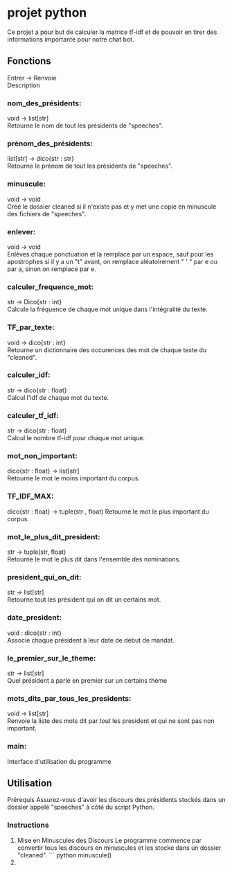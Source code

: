 # projet python
Ce projet a pour but de calculer la matrice tf-idf et de pouvoir en tirer des informations importante pour notre chat bot.
## Fonctions
Entrer -> Renvoie  
Description

### nom_des_présidents:
void -> list[str]  
Retourne le nom de tout les présidents de "speeches".

### prénom_des_présidents:
list[str] -> dico{str : str}  
Retourne le prénom de tout les présidents de "speeches".

### minuscule:
void -> void  
Créé le dossier cleaned si il n'existe pas et y met une copie en minuscule des fichiers de "speeches".

### enlever:
void -> void  
Enlèves chaque ponctuation et la remplace par un espace, sauf pour les apostrophes si il y a un "t" avant, on remplace aléatoirement " ' " par e ou par a, sinon on remplace par e.

### calculer_frequence_mot:
str -> Dico{str : int}  
Calcule la fréquence de chaque mot unique dans l'intégralité du texte.

### TF_par_texte:
void -> dico{str : int}  
Retourne un dictionnaire des occurences des mot de chaque texte du "cleaned".

### calculer_idf:
str -> dico{str : float}  
Calcul l'idf de chaque mot du texte.

### calculer_tf_idf:
str -> dico{str : float}  
Calcul le nombre tf-idf pour chaque mot unique.

### mot_non_important:
dico{str : float} -> list[str]  
Retourne le mot le moins important du corpus.

### TF_IDF_MAX:  
dico{str : float} -> tuple(str , float)
Retourne le mot le plus important du corpus.

### mot_le_plus_dit_president:
str -> tuple(str, float)  
Retourne le mot le plus dit dans l'ensemble des nominations.

### president_qui_on_dit:
str -> list[str]  
Retourne tout les président qui on dit un certains mot.

### date_president:
void : dico{str : int}  
Associe chaque président à leur date de début de mandat.

### le_premier_sur_le_theme:
str -> list[str]  
Quel président a parlé en premier sur un certains thème

### mots_dits_par_tous_les_presidents:
void ->  list[str]  
Renvoie la liste des mots dit par tout les president et qui ne sont pas non important.

### main:
Interface d'utilisation du programme

## Utilisation
Prérequis Assurez-vous d'avoir les discours des présidents stockés dans un dossier appelé "speeches" à côté du script Python. 

### Instructions  
1. Mise en Minuscules des Discours Le programme commence par convertir tous les discours en minuscules et les stocke dans un dossier "cleaned". ``` python minuscule()
2. 
